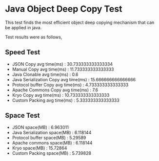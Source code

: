 # Java Object Deep Copy Test
This test finds the most efficient object deep copying mechanism that can be applied in java.

Test results were as follows,

Speed Test
-----------------

* JSON Copy avg time(ms) : 30.733333333333334
* Manual Copy avg time(ms) : 11.733333333333333
* Java Clonable avg time(ms) : 0.6
* Java Serialization Copy avg time(ms) : 15.666666666666666
* Protocol buffer Copy avg time(ms) : 4.733333333333333
* Apache Commons Copy avg time(ms) : 7.6
* Kryo Copy avg time(ms) : 10.733333333333333
* Custom Packing avg time(ms) : 5.333333333333333

Space Test
-----------------

* JSON space(MB) : 6.963011
* Java  Serialization space(MB) : 6.118144
* Protocol buffer space(MB) : 5.29589
* Apache commons space(MB) : 6.118144
* Kryo space(MB) : 15.72864
* Custom Packing space(MB) : 5.739828
